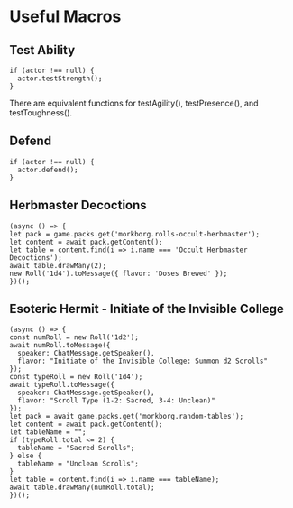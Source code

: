 # Useful Macros

## Test Ability

```
if (actor !== null) {
  actor.testStrength();
}
```

There are equivalent functions for testAgility(), testPresence(), and testToughness().

## Defend

```
if (actor !== null) {
  actor.defend();
}
```

## Herbmaster Decoctions

```
(async () => {
let pack = game.packs.get('morkborg.rolls-occult-herbmaster');
let content = await pack.getContent();
let table = content.find(i => i.name === 'Occult Herbmaster Decoctions');
await table.drawMany(2);
new Roll('1d4').toMessage({ flavor: 'Doses Brewed' });
})();
```

## Esoteric Hermit - Initiate of the Invisible College

```
(async () => {
const numRoll = new Roll('1d2');
await numRoll.toMessage({
  speaker: ChatMessage.getSpeaker(),
  flavor: "Initiate of the Invisible College: Summon d2 Scrolls"
});
const typeRoll = new Roll('1d4');
await typeRoll.toMessage({
  speaker: ChatMessage.getSpeaker(),
  flavor: "Scroll Type (1-2: Sacred, 3-4: Unclean)"
});
let pack = await game.packs.get('morkborg.random-tables');
let content = await pack.getContent();
let tableName = "";
if (typeRoll.total <= 2) {
  tableName = "Sacred Scrolls";
} else {
  tableName = "Unclean Scrolls";
}
let table = content.find(i => i.name === tableName);
await table.drawMany(numRoll.total);
})();
```

